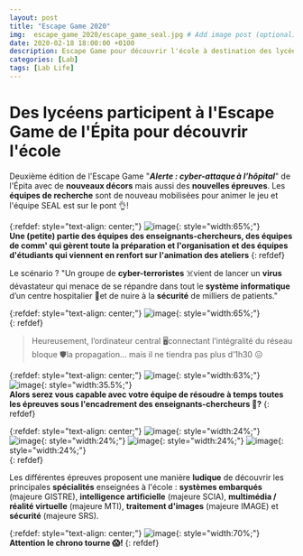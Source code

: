 ```yaml
---
layout: post
title: "Escape Game 2020"
img:  escape_game_2020/escape_game_seal.jpg # Add image post (optional)
date: 2020-02-18 18:00:00 +0100
description: Escape Game pour découvrir l'école à destination des lycéens 
categories: [Lab]
tags: [Lab Life]
--- 
```



# Des lycéens participent à l'Escape Game de l'Épita pour découvrir l'école


Deuxième édition de l'Escape Game "**<em>Alerte : cyber-attaque à l’hôpital</em>**" de l'Épita avec de **nouveaux décors** mais aussi des **nouvelles épreuves**. Les **équipes de recherche** sont de nouveau mobilisées pour animer le jeu et l'équipe SEAL est sur le pont 👌! 


{:refdef: style="text-align: center;"}
![image](/assets/img/escape_game_2020/escape_game_enseignants_chercheurs_comm.jpg){: style="width:65%;"}<br/>
**Une (petite) partie des équipes des enseignants-chercheurs, des équipes de comm' qui gèrent toute la préparation et l'organisation et des équipes d'étudiants qui viennent en renfort sur l'animation des ateliers**
{: refdef}

Le scénario ? "Un groupe de **cyber-terroristes** ☠️vient de lancer un **virus** dévastateur qui menace de se répandre dans tout le **système informatique** d’un centre hospitalier 🏥et de nuire à la **sécurité** de milliers de patients."

{:refdef: style="text-align: center;"}
![image](/assets/img/escape_game_2020/escape_game_affiche.jpg){: style="width:65%;"}<br/>
{: refdef}


>  Heureusement, l’ordinateur central 🖥connectant l’intégralité du réseau bloque 🛡la propagation… mais il ne tiendra pas plus d’1h30 😖



{:refdef: style="text-align: center;"}
![image](/assets/img/escape_game_2020/escape_game_epreuve_systemes_embarques_gistre.jpg){: style="width:63%;"}
![image](/assets/img/escape_game_2020/escape_game_encadrants_seal.jpg){: style="width:35.5%;"}<br/>
**Alors serez vous capable avec votre équipe de résoudre à temps toutes les épreuves sous l'encadrement des enseignants-chercheurs 🧐?**
{: refdef}

{:refdef: style="text-align: center;"}
![image](/assets/img/escape_game_2020/escape_game_epreuve_ia_scia.jpg){: style="width:24%;"}
![image](/assets/img/escape_game_2020/escape_game_epreuve_vr_mti.jpg){: style="width:24%;"}
![image](/assets/img/escape_game_2020/escape_game_epreuve_image.jpg){: style="width:24%;"}
![image](/assets/img/escape_game_2020/escape_game_epreuve_secu_srs.jpg){: style="width:24%;"}<br/>
{: refdef}



Les différentes épreuves proposent une manière **ludique** de découvrir les principales **spécialités** enseignées à l'école : **systèmes embarqués** (majeure GISTRE), **intelligence artificielle** (majeure SCIA), **multimédia / réalité virtuelle** (majeure MTI), **traitement d'images** (majeure IMAGE) et **sécurité** (majeure SRS).  
 
{:refdef: style="text-align: center;"}
![image](/assets/img/escape_game_2020/escape_game_chrono.jpg){: style="width:70%;"}<br/>
**Attention le chrono tourne 😱!**
{: refdef}









